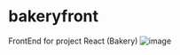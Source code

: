 # bakeryfront
FrontEnd for project React (Bakery)
![image](https://user-images.githubusercontent.com/66578244/170845330-361f2426-7ba7-42f2-9cb4-cbc2ca094901.png)
